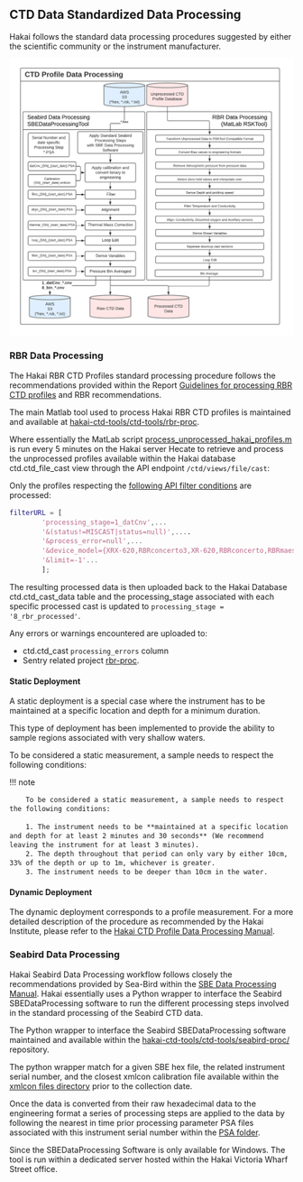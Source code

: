 ## CTD Data Standardized Data Processing

Hakai follows the standard data processing procedures suggested by either the scientific community or the instrument manufacturer.

![data processing ](assets/figures/Hakai-ctd-processing-workflow-figure-3-processing.png)

### RBR Data Processing

The Hakai RBR CTD Profiles standard processing procedure follows the recommendations provided within the Report [Guidelines for processing RBR CTD profiles](https://waves-vagues.dfo-mpo.gc.ca/library-bibliotheque/40578112.pdf) and RBR recommendations.

<!-- markdown-link-check-disable -->
The main Matlab tool used to process Hakai RBR CTD profiles is maintained and available at [hakai-ctd-tools/ctd-tools/rbr-proc](https://github.com/HakaiInstitute/hakai-ctd-tools/tree/master/rbr-proc).

Where essentially the MatLab script [process_unprocessed_hakai_profiles.m](https://github.com/HakaiInstitute/hakai-ctd-tools/blob/master/rbr-proc/process_unprocessed_hakai_profiles.m) is run every 5 minutes on the Hakai server Hecate to retrieve and process the unprocessed profiles available within the Hakai database ctd.ctd_file_cast view through the API endpoint `/ctd/views/file/cast`:

Only the profiles respecting the [following API filter conditions](https://github.com/HakaiInstitute/hakai-ctd-tools/blob/0a86a152c53e5458313c498f961267248f6a492b/rbr-proc/process_unprocessed_hakai_profiles.m#L96) are processed:
<!-- markdown-link-check-enable -->

```matlab
filterURL = [
        'processing_stage=1_datCnv',...
        '&(status!=MISCAST|status=null)',....
        '&process_error=null',...
        '&device_model={XRX-620,RBRconcerto3,XR-620,RBRconcerto,RBRmaestro,RBRmaestro3}',...
        '&limit=-1'...
        ];
```

The resulting processed data is then uploaded back to the Hakai Database ctd.ctd_cast_data table and the processing_stage associated with each specific processed cast is updated to `processing_stage = '8_rbr_processed'`.

Any errors or warnings encountered are uploaded to:

- ctd.ctd_cast `processing_errors` column
- Sentry related project [rbr-proc](https://sentry.io/organizations/hakai-institute/projects/rbr-proc/?project=282260).

#### Static Deployment

A static deployment is a special case where the instrument has to be maintained at a specific location and depth for a minimum duration.

This type of deployment has been implemented to provide the ability to sample regions associated with very shallow waters.

To be considered a static measurement, a sample needs to respect the following conditions:

!!! note

        To be considered a static measurement, a sample needs to respect the following conditions:

        1. The instrument needs to be **maintained at a specific location and depth for at least 2 minutes and 30 seconds** (We recommend leaving the instrument for at least 3 minutes).
        2. The depth throughout that period can only vary by either 10cm, 33% of the depth or up to 1m, whichever is greater.
        3. The instrument needs to be deeper than 10cm in the water.

#### Dynamic Deployment

The dynamic deployment corresponds to a profile measurement. For a more detailed description of the procedure as recommended by the Hakai Institute, please refer to the [Hakai CTD Profile Data Processing Manual](https://docs.google.com/document/d/1ARnOcHvuxj4usH8uhaMJyEGsSERe2cTW4V0jl5DUO00/edit?usp=sharing).

### Seabird Data Processing

Hakai Seabird Data Processing workflow follows closely the recommendations provided by Sea-Bird within the [SBE Data Processing Manual](https://www.seabird.com/asset-get.download.jsa?code=251446). Hakai essentially uses a Python wrapper to interface the Seabird SBEDataProcessing software to run the different processing steps involved in the standard processing of the Seabird CTD data.

The Python wrapper to interface the Seabird SBEDataProcessing software maintained and available within the [hakai-ctd-tools/ctd-tools/seabird-proc/](https://github.com/HakaiInstitute/hakai-ctd-tools/tree/master/seabird-proc) repository.

The python wrapper match for a given SBE hex file, the related instrument serial number, and the closest xmlcon calibration file available within the [xmlcon files directory](https://github.com/HakaiInstitute/hakai-ctd-tools/tree/master/seabird-proc/xmlcon) prior to the collection date.

Once the data is converted from their raw hexadecimal data to the engineering format a series of processing steps are applied to the data by following the nearest in time prior processing parameter PSA files associated with this instrument serial number within the [PSA folder](https://github.com/HakaiInstitute/hakai-ctd-tools/tree/master/seabird-proc/psa).

Since the SBEDataProcessing Software is only available for Windows. The tool is run within a dedicated server hosted within the Hakai Victoria Wharf Street office.
